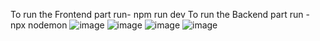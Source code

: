 To run the Frontend part run- npm run dev
To run the Backend part run - npx nodemon
![image](https://github.com/user-attachments/assets/a2273c18-2bda-4e37-af86-2f94186fb7ee)
![image](https://github.com/user-attachments/assets/4dbd83d5-e8ba-484a-94ef-e48dd26fb960)
![image](https://github.com/user-attachments/assets/7445ac31-c7fd-4634-b5a0-50c238d474af)
![image](https://github.com/user-attachments/assets/d0cd3357-a202-4206-bd47-6f7340420acd)
